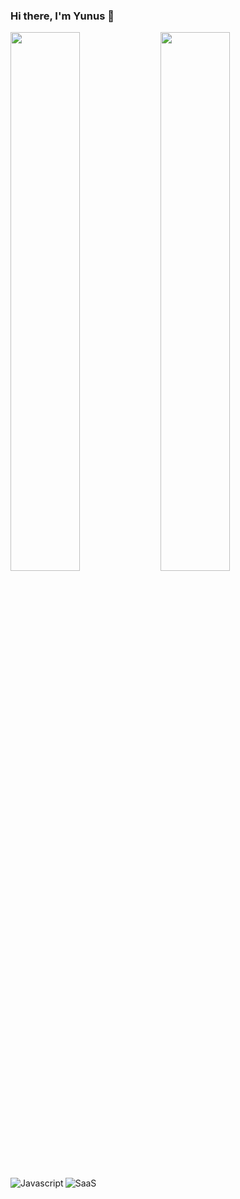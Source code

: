 ### Hi there, I'm Yunus 👋

<img align="left" width="47%" src="https://github-readme-stats.vercel.app/api?username=frontendnus&show_icons=true&theme=onedark" />
<img align="left" width="47%" src="https://github-readme-stats.vercel.app/api/top-langs/?username=frontendnus&layout=compact" />

<img alt="Javascript" align="left" src="https://img.shields.io/badge/javascript-%23323330.svg?style=for-the-badge&logo=javascript&logoColor=%23F7DF1E" />
<img alt="SaaS" align="left" src="https://img.shields.io/badge/SASS-hotpink.svg?style=for-the-badge&logo=SASS&logoColor=white" />
